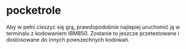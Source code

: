 # pocketrole

Aby w pełni cieszyć się grą, prawdopodobnie najlepiej uruchomić ją w terminalu z kodowaniem IBM850. Zostanie to jeszcze przetestowane i dostosowane do innych powszechnych kodowań.

